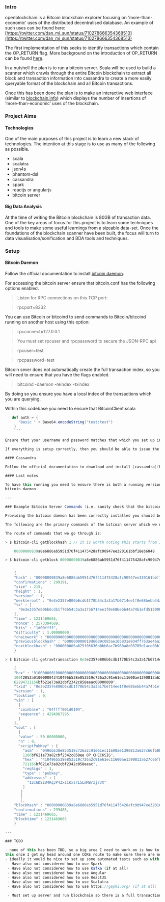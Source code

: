 ### Intro

openblockchain is a Bitcoin blockchain explorer focusing on 'more-than-economic' uses of the distributed decentralised database. An example of such uses can be found here: [https://twitter.com/dan_mi_sun/status/710278666354368513](https://twitter.com/dan_mi_sun/status/710278666354368513)

The first implementation of this seeks to identify transactions which contain the OP_RETURN flag. More background on the introduction of OP_RETURN can be found [here](http://www.slideshare.net/coinspark/bitcoin-2-and-opreturns-the-blockchain-as-tcpip).

In a nutshell the plan is to run a bitcoin server. Scala will be used to build a scanner which crawls through the entire Bitcoin blockchain to extract all block and transaction information into cassandra to create a more easily queryable format of the blockchain and all Bitcoin transactions.

Once this has been done the plan is to make an interactive web interface (similar to [blockchain.info](https://blockchain.info/charts)) which displays the number of insertions of 'more-than-economic' uses of the blockchain. 

### Project Aims

#### Technologies

One of the main purposes of this project is to learn a new stack of technologies. The intention at this stage is to use as many of the following as possible.

- scala
- scalatra
- json4s
- phantom-dsl
- cassandra
- spark
- reactjs or angularjs
- bitcoin server

#### Big Data Analysis

At the time of writing the Bitcoin blockchain is 80GB of transaction data. One of the key areas of focus for this project is to learn some techniques and tools to make some useful learnings from a sizeable data-set. Once the foundations of the blockchain scanner have been built, the focus will turn to data visualisation/sonification and BDA tools and techniques.

### Setup

#### Bitcoin Daemon

Follow the official documentation to install [bitcoin daemon](https://bitcoin.org/en/full-node#what-is-a-full-node).

For accessing the bitcoin server ensure that bitcoin.conf has the following options enabled.

> Listen for RPC connections on this TCP port:

> rpcport=8332

You can use Bitcoin or bitcoind to send commands to Bitcoin/bitcoind running on another host using this option:

> rpcconnect=127.0.0.1

> You must set rpcuser and rpcpassword to secure the JSON-RPC api

> rpcuser=test

> rpcpassword=test

Bitcoin sever does not automatically create the full transaction index, so you will need to ensure that you have the flags enabled.

> bitcoind -daemon -reindex -txindex

By doing so you ensure you have a local index of the transactions which you are querying.

Within this codebase you need to ensure that BitcoinClient.scala 

```scala
   def auth = {
      "Basic " + Base64.encodeString("test:test")
    }
    ```
    
Ensure that your username and password matches that which you set up in the bitcoin.conf (which you downloaded as part of the bitcoin daemon).

If everything is setup correctly, then you should be able to issue the commands in the High Level Steps.

#### Cassandra

Follow the official documentation to download and install [cassandra](http://cassandra.apache.org/download/)

#### Last notes

To have this running you need to ensure there is both a running version of cassandra and also a running version of the
bitcoin daemon. 

---

### Example Bitcoin Server Commands (i.e. sanity check that the bitcoin client is working):

Providing the bitcoin daemon has been correctly installed you should be able to issue the following commands at the commandline interface

The following are the primary commands of the bitcoin server which we need to issue to be able to build up a 'full' version of the bitcoin blockchain.

The route of commands that we go through is:

> $ bitcoin-cli getblockhash 1 // it is worth noting this starts from 1 _not_ 0. This is by design.

    00000000839a8e6886ab5951d76f411475428afc90947ee320161bbf18eb6048

> $ bitcoin-cli getblock 00000000839a8e6886ab5951d76f411475428afc90947ee320161bbf18eb6048


    {
    "hash" : "00000000839a8e6886ab5951d76f411475428afc90947ee320161bbf18eb6048",
    "confirmations" : 299191,
    "size" : 215,
    "height" : 1,
    "version" : 1,
    "merkleroot" : "0e3e2357e806b6cdb1f70b54c3a3a17b6714ee1f0e68bebb44a74b1efd512098",
    "tx" : [
      "0e3e2357e806b6cdb1f70b54c3a3a17b6714ee1f0e68bebb44a74b1efd512098"
    ],
    "time" : 1231469665,
    "nonce" : 2573394689,
    "bits" : "1d00ffff",
    "difficulty" : 1.00000000,
    "chainwork" : "0000000000000000000000000000000000000000000000000000000200020002",
    "previousblockhash" : "000000000019d6689c085ae165831e934ff763ae46a2a6c172b3f1b60a8ce26f",
    "nextblockhash" : "000000006a625f06636b8bb6ac7b960a8d03705d1ace08b1a19da3fdcc99ddbd"
    }

> $ bitcoin-cli getrawtransaction 0e3e2357e806b6cdb1f70b54c3a3a17b6714ee1f0e68bebb44a74b1efd512098 1

    {
    "hex" : "01000000010000000000000000000000000000000000000000000000000000000000000000ffffffff0704ffff001d0104ffffffff0
    100f2052a0100000043410496b538e853519c726a2c91e61ec11600ae1390813a627c66fb8be7947be63c52da7589379515d4e0a604f8141781e
    62294721166bf621e73a82cbf2342c858eeac00000000",
    "txid" : "0e3e2357e806b6cdb1f70b54c3a3a17b6714ee1f0e68bebb44a74b1efd512098",
    "version" : 1,
    "locktime" : 0,
    "vin" : [
      {
      "coinbase" : "04ffff001d0104",
      "sequence" : 4294967295
      }
    ],
    "vout" : [
      {
      "value" : 50.00000000,
      "n" : 0,
      "scriptPubKey" : {
        "asm" : "0496b538e853519c726a2c91e61ec11600ae1390813a627c66fb8be7947be63c52da7589379515d4e0a604f8141781e6229472
        1166bf621e73a82cbf2342c858ee OP_CHECKSIG",
        "hex" : "410496b538e853519c726a2c91e61ec11600ae1390813a627c66fb8be7947be63c52da7589379515d4e0a604f8141781e62294
        721166bf621e73a82cbf2342c858eeac",
        "reqSigs" : 1,
        "type" : "pubkey",
        "addresses" : [
          "12c6DSiU4Rq3P4ZxziKxzrL5LmMBrzjrJX"
        ]
       }
       }
       ],
    "blockhash" : "00000000839a8e6886ab5951d76f411475428afc90947ee320161bbf18eb6048",
    "confirmations" : 299485,
    "time" : 1231469665,
    "blocktime" : 1231469665
    }

---

### TODO

- none of this has been TDD, so a big area I need to work on is how to write tests and move forward that way... will do
this once I get my head around one CORE route to make sure there are no super bad pitfalls.
- ideally it would be nice to set up some automated tests such as with Jenkins - but this is pie in the sky thinking
 - Have also not considered how to use Spark
 - Have also not considered how to use Kafka (if at all)
 - Have also not considered how to use Angular
 - Have also not considered how to use ReactJS
 - Have also not considered how to use Scalatra
 - Have also not considered how to use https://gephi.org/ (if at all)

 - Must set up server and run blockchain so there is a full transaction history available on the server